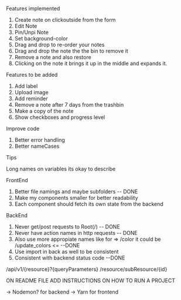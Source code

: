 Features implemented

1. Create note on clickoutside from the form
2. Edit Note
3. Pin/Unpi Note
4. Set background-color
5. Drag and drop to re-order your notes
6. Drag and drop the note the the bin to remove it
7. Remove a note and also restore
8. Clicking on the note it brings it up in the middle and expands it.

Features to be added

1. Add label
2. Upload image
3. Add reminder
4. Remove a note after 7 days from the trashbin
5. Make a copy of the note
6. Show checkboxes and progress level

Improve code

1. Better error handling
2. Better nameCases

Tips

Long names on variables its okay to describe

FrontEnd

1. Better file namings and maybe subfolders -- DONE
2. Make my components smaller for better readability
3. Each component should fetch its own state from the backend

BackEnd

1. Never get/post requests to Root(/) -- DONE
2. Never have action names in http requests -- DONE
3. Also use more appropiate names like for => /color it could be /update_colors <= --DONE
4. Use import in back as well to be consistent
5. Consistent with backend status code --DONE

/api/v1/{resource}?{queryParameters}
/resource/subResource/{id}

ON README FILE ADD INSTRUCTIONS ON HOW TO RUN A PROJECT

-> Nodemon? for backend
-> Yarn for frontend
